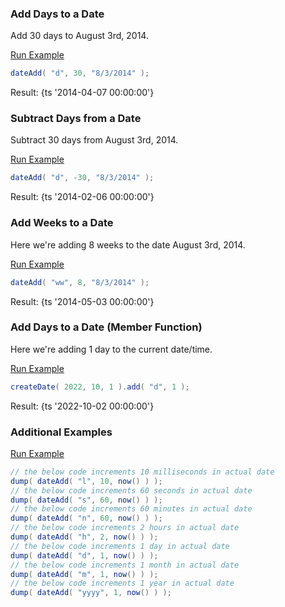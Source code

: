 ### Add Days to a Date

Add 30 days to August 3rd, 2014.

<a href="https://try.boxlang.io/?code=eJxLSSxJdUxJ0VBQSlHSUTA20FFQstA31jcyMDRRUtC05gIAhqsG9Q%3D%3D" target="_blank">Run Example</a>

```java
dateAdd( "d", 30, "8/3/2014" );

```

Result: {ts '2014-04-07 00:00:00'}

### Subtract Days from a Date

Subtract 30 days from August 3rd, 2014.

<a href="https://try.boxlang.io/?code=eJxLSSxJdUxJ0VBQSlHSUdA1NtBRULLQN9Y3MjA0UVLQtOYCAI3mByI%3D" target="_blank">Run Example</a>

```java
dateAdd( "d", -30, "8/3/2014" );

```

Result: {ts '2014-02-06 00:00:00'}

### Add Weeks to a Date

Here we're adding 8 weeks to the date August 3rd, 2014.

<a href="https://try.boxlang.io/?code=eJxLSSxJdUxJ0VBQKi9X0lGw0FFQstA31jcyMDRRUtC05gIAjpQHVA%3D%3D" target="_blank">Run Example</a>

```java
dateAdd( "ww", 8, "8/3/2014" );

```

Result: {ts '2014-05-03 00:00:00'}

### Add Days to a Date (Member Function)

Here we're adding 1 day to the current date/time.

<a href="https://try.boxlang.io/?code=eJxLLkpNLEl1AWINBSMDIyMdBUMDIFbQ1EtMSdFQUEpRAvOsuQDtZQnG" target="_blank">Run Example</a>

```java
createDate( 2022, 10, 1 ).add( "d", 1 );

```

Result: {ts '2022-10-02 00:00:00'}

### Additional Examples

<a href="https://try.boxlang.io/?code=eJyV0LsKwzAMBdA9XyEyuRDIY8jSqZ%2FiWgIbbLn4QcjfV%2B1aqGNpEVzuGTTPUCzBk3w8wEQkcGwSBeKSYV0gOO9dJhMZs0SgTanaA%2BpCA9bwUt%2Fzgahg9OMklQk4HuoGsvdh%2FsfvC1yUs8h7nxwc10JNmTvlDWysqclaYbfr6irVs2Xi5709ZohcbEsNvepJOrXQU%2BbHfQOok8Hu" target="_blank">Run Example</a>

```java
// the below code increments 10 milliseconds in actual date
dump( dateAdd( "l", 10, now() ) );
// the below code increments 60 seconds in actual date
dump( dateAdd( "s", 60, now() ) );
// the below code increments 60 minutes in actual date
dump( dateAdd( "n", 60, now() ) );
// the below code increments 2 hours in actual date
dump( dateAdd( "h", 2, now() ) );
// the below code increments 1 day in actual date
dump( dateAdd( "d", 1, now() ) );
// the below code increments 1 month in actual date
dump( dateAdd( "m", 1, now() ) );
// the below code increments 1 year in actual date
dump( dateAdd( "yyyy", 1, now() ) );

```


